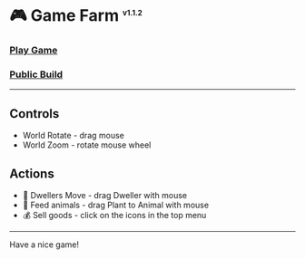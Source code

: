 # 🎮 Game Farm <sup style="font-size: small">v1.1.2</sup>

### [Play Game](https://portfolio.umbrael.com/content/pets/GameFarm/)
### [Public Build](./public/)

---

## Controls
- World Rotate - drag mouse
- World Zoom - rotate mouse wheel

## Actions
+ 🐔 Dwellers Move - drag Dweller with mouse
+ 🌿 Feed animals - drag Plant to Animal with mouse
+ 💰 Sell goods - click on the icons in the top menu

---

Have a nice game!

